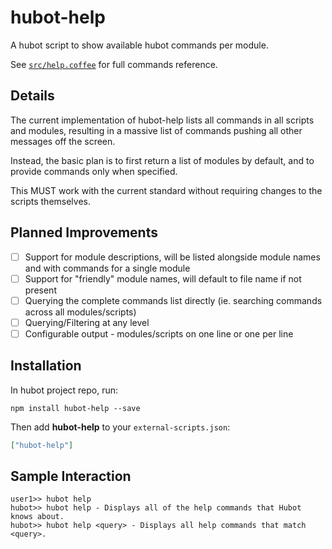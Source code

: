 # hubot-help

A hubot script to show available hubot commands per module.

See [`src/help.coffee`](src/help.coffee) for full commands reference.

## Details

The current implementation of hubot-help lists all commands in all scripts and modules, resulting in a massive list of commands pushing all other messages off the screen.

Instead, the basic plan is to first return a list of modules by default, and to provide commands only when specified.

This MUST work with the current standard without requiring changes to the scripts themselves.

## Planned Improvements

- [ ] Support for module descriptions, will be listed alongside module names and with commands for a single module
- [ ] Support for "friendly" module names, will default to file name if not present
- [ ] Querying the complete commands list directly (ie. searching commands across all modules/scripts)
- [ ] Querying/Filtering at any level
- [ ] Configurable output - modules/scripts on one line or one per line

## Installation

In hubot project repo, run:

`npm install hubot-help --save`

Then add **hubot-help** to your `external-scripts.json`:

```json
["hubot-help"]
```

## Sample Interaction

```
user1>> hubot help
hubot>> hubot help - Displays all of the help commands that Hubot knows about.
hubot>> hubot help <query> - Displays all help commands that match <query>.

```
